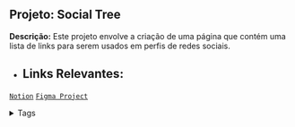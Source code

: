 ## Projeto: Social Tree

**Descrição:** Este projeto envolve a criação de uma página que contém uma lista de links para serem usados em perfis de redes sociais.

- ## Links Relevantes:

[`Notion`](https://efficient-sloth-d85.notion.site/Desafio-Social-Tree-a4008e467a3248c4b05c97cf78aea44f) [`Figma Project`](https://www.figma.com/community/file/1241119965004546666)

<details> <summary>Tags</summary>

[[Social Tree]]

</details>